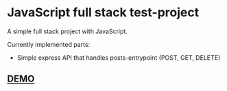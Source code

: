 # JavaScript full stack test-project
A simple full stack project with JavaScript.

Currently implemented parts:
- Simple express API that handles posts-entrypoint (POST, GET, DELETE)

## [DEMO](https://fullstack-javascript.herokuapp.com/)
